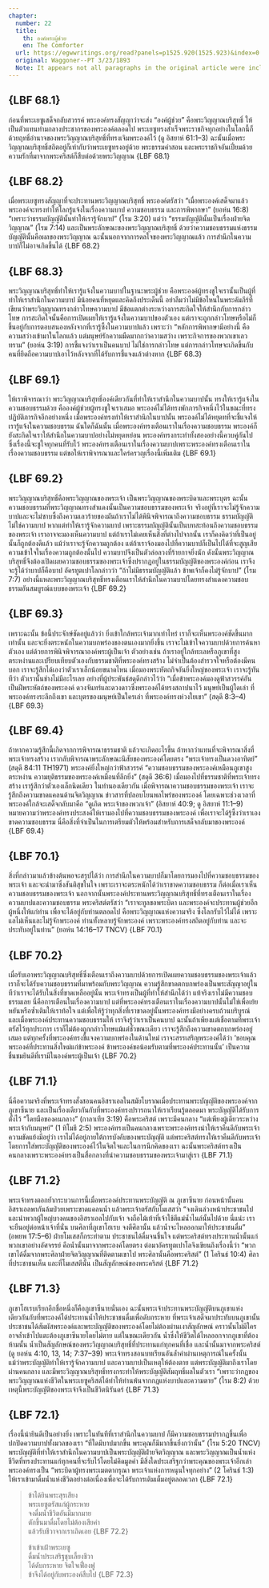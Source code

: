 ```yaml
---
chapter:
  number: 22
  title:
    th: องค์พระผู้ช่วย
    en: The Comforter
  url: https://egwwritings.org/read?panels=p1525.920(1525.923)&index=0
  original: Waggoner--PT 3/23/1893
  Note: It appears not all paragraphs in the original article were included.
---
```


## {LBF 68.1}

ก่อนที่พระเยซูเสด็จกลับสวรรค์ พระองค์ทรงสัญญาว่าจะส่ง “องค์ผู้ช่วย” คือพระวิญญาณบริสุทธิ์ ให้เป็นตัวแทนท่ามกลางประชากรของพระองค์ตลอดไป พระเยซูทรงสำเร็จพระราชกิจทุกอย่างในโลกนี้ก็ด้วยฤทธิ์อำนาจของพระวิญญาณบริสุทธิ์ที่ทรงเจิมพระองค์ไว้ (ดู อิสยาห์ 61:1–3) ฉะนั้นเมื่อพระวิญญาณบริสุทธิ์สถิตอยู่ก็เท่ากับว่าพระเยซูทรงอยู่ด้วย พระธรรมคำสอน และพระราชกิจอันเปี่ยมด้วยความรักที่มาจากพระคริสต์ก็สืบต่อด้วยพระวิญญาณ {LBF 68.1}

## {LBF 68.2}

เมื่อพระเยซูทรงสัญญาที่จะประทานพระวิญญาณบริสุทธิ์ พระองค์ตรัสว่า “เมื่อพระองค์เสด็จมาแล้ว พระองค์จะทรงทำให้โลกรู้แจ้งในเรื่องความบาป ความชอบธรรม และการพิพากษา” (ยอห์น 16:8) “เพราะว่าธรรมบัญญัตินั้นทำให้เรารู้จักบาป” (โรม 3:20) แต่ว่า “ธรรมบัญญัตินั้นเป็นเรื่องฝ่ายจิตวิญญาณ” (โรม 7:14) และเป็นพระลักษณะของพระวิญญาณบริสุทธิ์ ด้วยว่าความชอบธรรมแห่งธรรมบัญญัตินั้นคือผลของพระวิญญาณ ฉะนั้นนอกจากการดลใจของพระวิญญาณแล้ว การสำนึกในความบาปก็ไม่อาจเกิดขึ้นได้ {LBF 68.2}

## {LBF 68.3}

พระวิญญาณบริสุทธิ์ทำให้เรารู้แจ้งในความบาปในฐานะพระผู้ช่วย คือพระองค์ผู้ทรงชูใจเรานั้นเป็นผู้ที่ทำให้เราสำนึกในความบาป มีน้อยคนที่หยุดและคิดถึงประเด็นนี้ อย่าลืมว่าไม่มีข้อไหนในพระคัมภีร์ที่เขียนว่าพระวิญญาณทรงกล่าวโทษความบาป มีข้อแตกต่างระหว่างการสะกิดใจให้สำนึกกับการกล่าวโทษ การสะกิดใจนั้นคือการเปิดเผยให้เรารู้แจ้งในความบาปของตัวเอง แต่เราจะถูกกล่าวโทษหรือไม่ก็ขึ้นอยู่กับการตอบสนองหลังจากที่เรารู้ซึ้งในความบาปแล้ว เพราะว่า “หลักการพิพากษามีอย่างนี้ คือความสว่างเข้ามาในโลกแล้ว แต่มนุษย์รักความมืดมากกว่าความสว่าง เพราะกิจการของพวกเขาเลวทราม” (ยอห์น 3:19) การชี้แจงว่าเราเป็นคนบาป ไม่ใช่การกล่าวโทษ แต่การกล่าวโทษจะเกิดขึ้นกับคนที่ยึดถือความบาปเอาไว้หลังจากที่ได้รับการชี้แจงแล้วต่างหาก {LBF 68.3}

## {LBF 69.1}

ให้เราพิจารณาว่า พระวิญญาณบริสุทธิ์องค์เดียวกันที่ทำให้เราสำนึกในความบาปนั้น ทรงให้เรารู้แจ้งในความชอบธรรมด้วย คือองค์ผู้ช่วยผู้ทรงชูใจเราเสมอ พระองค์ไม่ได้ทรงพักภารกิจหนึ่งไว้ในขณะที่ทรงปฏิบัติภารกิจอีกอย่างหนึ่ง เมื่อพระองค์ทรงทำให้เราสำนึกในบาปนั้น พระองค์ไม่ได้หยุดทที่จะชี้แจงให้เรารู้แจ้งในความชอบธรรม ฉันใดก็ฉันนั้น เมื่อพระองค์ทรงเตือนเราในเรื่องความชอบธรรม พระองค์ก็ยังสะกิดใจเราให้สำนึกในความบาปอย่างไม่หยุดหย่อน พระองค์ทรงกระทำทั้งสองอย่างนี้ควบคู่กันไป ซึ่งเรื่องนี้จะชูใจทุกคนที่รับไว้ พระองค์ทรงเตือนเราในเรื่องความบาปเพราะพระองค์ทรงเตือนเราในเรื่องความชอบธรรม แต่ขอให้เราพิจารณาและใคร่ครวญเรื่องนี้เพิ่มเติม {LBF 69.1}

## {LBF 69.2}

พระวิญญาณบริสุทธิ์คือพระวิญญาณของพระเจ้า เป็นพระวิญญาณของพระบิดาและพระบุตร ฉะนั้นความชอบธรรมที่พระวิญญาณทรงสำแดงนั้นเป็นความชอบธรรมของพระเจ้า จริงอยู่ที่เราจะไม่รู้จักความบาปและจะไม่ซาบซึ้งถึงความเลวร้ายของมันถ้าเราไม่ได้พินิจพิจารณาถึงความชอบธรรม ธรรมบัญญัติไม่ใช่ความบาป หากแต่ทำให้เรารู้จักความบาป เพราะธรรมบัญญัตินั้นเป็นบทสะท้อนถึงความชอบธรรมของพระเจ้า เราอาจจะมองเห็นความบาป แต่ถ้าเราไม่เคยเห็นสิ่งที่ต่างไปจากนั้น เราก็คงคิดว่าที่เป็นอยู่นั้นก็ถูกต้องดีแล้ว แม้ว่าเราจะรู้จักความถูกต้อง แต่ถ้าเราจ้องมองไปที่ความบาปก็เป็นไปได้ที่จะสูญเสียความเข้าใจในเรื่องความถูกต้องนั้นไป ความบาปจึงเป็นตัวล่อลวงที่ร้ายกาจยิ่งนัก ดังนั้นพระวิญญาณบริสุทธิ์จึงต้องเปิดเผยความชอบธรรมของพระเจ้าซึ่งปรากฏอยู่ในธรรมบัญญัติของพระองค์ก่อน เราจึงจะรู้ได้ว่าบาปก็คือบาป อัครทูตเปาโลกล่าวว่า “ถ้าไม่มีธรรมบัญญัติแล้ว ข้าพเจ้าก็คงไม่รู้จักบาป” (โรม 7:7) อย่างนี้แหละพระวิญญาณบริสุทธิ์ทรงเตือนเราให้สำนึกในความบาปโดยทรงสำแดงความชอบธรรมอันสมบูรณ์แบบของพระเจ้า {LBF 69.2}

## {LBF 69.3}

เพราะฉะนั้น ข้อนี้ประจักษ์ชัดอยู่แล้วว่า ยิ่งเข้าใกล้พระเจ้ามากเท่าไหร่ เราก็จะเห็นพระองค์ชัดขึ้นมากเท่านั้น และจะยิ่งตระหนักในความบกพร่องของตนเองมากยิ่งขึ้น เราจะไม่เข้าใจความบาปด้วยการค้นหาตัวเอง แต่ด้วยการพินิจพิจารณาองค์พระผู้เป็นเจ้า ตัวอย่างเช่น ถ้าเราอยู่ใกล้ทะเลหรือภูเขาที่สูงตระหง่านและเปรียบเทียบตัวเองกับธรรมชาติที่พระองค์ทรงสร้าง ไม่จำเป็นต้องสำรวจใจหรือต้องมีคนบอก เราจะรู้สึกได้เองว่าตัวเราเล็กน้อยขนาดไหน เมื่อมองพระหัตถกิจอันยิ่งใหญ่ของพระเจ้า เราจะรู้ทันทีว่า ตัวเรานั้นช่างไม่มีอะไรเลย อย่างที่ผู้ประพันธ์สดุดีกล่าวไว้ว่า “เมื่อข้าพระองค์มองดูฟ้าสวรรค์อันเป็นฝีพระหัตถ์ของพระองค์ ดวงจันทร์และดวงดาวซึ่งพระองค์ได้ทรงสถาปนาไว้ มนุษย์เป็นผู้ใดเล่า ที่พระองค์ทรงระลึกถึงเขา และบุตรของมนุษย์เป็นใครเล่า ที่พระองค์ทรงห่วงใยเขา” (สดุดี 8:3–4) {LBF 69.3}

## {LBF 69.4}

ถ้าหากความรู้สึกนี้เกิดจากการพิจารณาธรรมชาติ แล้วจะเกิดอะไรขึ้น ถ้าหากว่าแทนที่จะพิจารณาสิ่งที่พระเจ้าทรงสร้าง เรากลับพิจารณาพระลักษณะนิสัยของพระองค์โดยตรง “พระเจ้าทรงเป็นดวงอาทิตย์” (สดุดี 84:11 TH1971) พระองค์ยิ่งใหญ่กว่าฟ้าสวรรค์ “ความชอบธรรมของพระองค์เหมือนภูเขาสูงตระหง่าน ความยุติธรรมของพระองค์เหมือนที่ลึกยิ่ง” (สดุดี 36:6) เมื่อมองไปที่ธรรมชาติที่พระเจ้าทรงสร้าง เรารู้สึกว่าตัวเองเล็กนิดเดียว ในทำนองเดียวกัน เมื่อพิจารณาความชอบธรรมของพระเจ้า เราจะรู้สึกถึงความขาดแคลนด้านจิตวิญญาณ ข่าวสารที่ปลอบโยนพลไพร่ของพระองค์ โดยเฉพาะช่วงเวลาที่พระองค์ใกล้จะเสด็จกลับมาคือ “ดูเถิด พระเจ้าของพวกเจ้า” (อิสยาห์ 40:9; ดู อิสยาห์ 11:1–9) หมายความว่าพระองค์ทรงประสงค์ให้เรามองไปที่ความชอบธรรมของพระองค์ เพื่อเราจะได้รู้ซึ้งว่าเราเองขาดความชอบธรรม นี่คือสิ่งที่จำเป็นในการเตรียมตัวให้พร้อมสำหรับการเสด็จกลับมาของพระองค์ {LBF 69.4}

## {LBF 70.1}

สิ่งที่กล่าวมาแล้วข้างต้นพอจะสรุปได้ว่า การสำนึกในความบาปก็มาโดยการมองไปที่ความชอบธรรมของพระเจ้า และจะนำมาซึ่งสันติสุขในใจ เพราะเราจะตระหนักได้ว่าเราขาดความชอบธรรม ก็ต่อเมื่อเราเห็นความชอบธรรมของพระเจ้า นอกจากนั้นพระองค์ประทานพระวิญญาณบริสุทธิ์ที่ทรงเตือนเราในเรื่องความบาปและความชอบธรรม พระคริสต์ตรัสว่า “เราจะทูลขอพระบิดา และพระองค์จะประทานผู้ช่วยอีกผู้หนึ่งให้แก่ท่าน เพื่อจะได้อยู่กับท่านตลอดไป คือพระวิญญาณแห่งความจริง ซึ่งโลกรับไว้ไม่ได้ เพราะแลไม่เห็นและไม่รู้จักพระองค์ ท่านทั้งหลายรู้จักพระองค์ เพราะพระองค์ทรงสถิตอยู่กับท่าน และจะประทับอยู่ในท่าน” (ยอห์น 14:16–17 TNCV) {LBF 70.1}

## {LBF 70.2}

เมื่อรับเอาพระวิญญาณบริสุทธิ์ซึ่งเตือนเราถึงความบาปด้วยการเปิดเผยความชอบธรรมของพระเจ้าแล้ว เราก็จะได้รับความชอบธรรมที่มาพร้อมกับพระวิญญาณ ความรู้สึกขาดตกบกพร่องเป็นพระสัญญาอยู่ในทีว่าเราจะได้รับในสิ่งที่ขาดเหลืออยู่นั้น พระเจ้าทรงเป็นผู้ที่ทำให้สำนึกได้ว่า แท้จริงเราไม่มีความชอบธรรมเลย นี่คือการเตือนในเรื่องความบาป แต่ที่พระองค์ทรงเตือนเราในเรื่องความบาปนั้นไม่ใช่เพื่อเย้ยหยันหรือซ้ำเติมให้เราท้อใจ แต่เพื่อให้รู้ว่าทุกสิ่งที่เราขาดอยู่นั้นพระองค์ทรงมีอย่างครบถ้วนบริบูรณ์ และเมื่อพระองค์ประทานความชอบธรรมให้ เราจึงรู้ว่าเราเป็นคนบาป ฉะนั้นถ้าเพียงแต่เชื่อตามที่พระเจ้าตรัสไว้ทุกประการ เราก็ไม่ต้องถูกกล่าวโทษแม้แต่ชั่วขณะเดียว เราจะรู้สึกถึงความขาดตกบกพร่องอยู่เสมอ แต่ทุกครั้งที่พระองค์ทรงชี้แจงความบกพร่องในด้านใหม่ เราจะสรรเสริญพระองค์ได้ว่า ‘ขอบคุณพระองค์ที่ประทานสิ่งใหม่แก่ข้าพระองค์ ข้าพระองค์ขอน้อมรับตามที่พระองค์ประทานนั้น’ เป็นความชื่นชมยินดีที่เรามีในองค์พระผู้เป็นเจ้า {LBF 70.2}

## {LBF 71.1}

นี่คือความจริงที่พระเจ้าทรงสั่งสอนคนอิสราเอลในสมัยโบราณเมื่อประทานพระบัญญัติของพระองค์จากภูเขาซีนาย และเป็นเรื่องเดียวกันกับที่พระองค์ทรงปรารถนาให้เราเรียนรู้ตลอดมา พระบัญญัติได้รับการตั้งไว้ “โดยมือของคนกลาง” (กาลาเทีย 3:19) คือพระคริสต์ เพราะมีคนกลาง “แต่เพียงผู้เดียวระหว่างพระเจ้ากับมนุษย์” (1 ทิโมธี 2:5) พระองค์ทรงเป็นคนกลางเพราะพระองค์ทรงนำให้เราคืนดีกับพระเจ้า ความขัดแย้งมีอยู่ว่า เราไม่ได้อยู่ภายใต้การบังคับของพระบัญญัติ แต่พระคริสต์ทรงให้เราคืนดีกับพระเจ้าโดยการใส่พระบัญญัติของพระองค์ไว้ในจิตใจและในการนึกคิดของเรา ฉะนั้นพระคริสต์ทรงเป็นคนกลางเพราะพระองค์ทรงเป็นสื่อกลางที่นำความชอบธรรมของพระเจ้ามาสู่เรา {LBF 71.1}

## {LBF 71.2}

พระเจ้าทรงตอกย้ำกระบวนการนี้เมื่อพระองค์ประทานพระบัญญัติ ณ ภูเขาซีนาย ก่อนหน้านั้นคนอิสราเอลพากันล้มป่วยเพราะขาดแคลนน้ำ แล้วพระเจ้าตรัสกับโมเสสว่า “จงเดินล่วงหน้าประชาชนไป และนำพวกผู้ใหญ่บางคนของอิสราเอลไปกับเจ้า จงถือไม้เท้าที่เจ้าใช้ตีแม่น้ำไนล์นั้นไปด้วย นี่แน่ะ เราจะยืนอยู่ต่อหน้าเจ้าที่นั่น บนศิลาที่ภูเขาโฮเรบ จงตีศิลานั้น แล้วน้ำจะไหลออกมาให้ประชาชนดื่ม” (อพยพ 17:5–6) ฝ่ายโมเสสก็กระทำตาม ประชาชนได้ดื่มจนชื่นใจ แต่พระคริสต์ทรงประทานน้ำนั้นแก่พวกเขาอย่างอัศจรรย์ คือน้ำนั้นมาจากพระองค์โดยตรง ต่อมาอัครทูตเปาโลจึงเขียนถึงเรื่องนี้ว่า “พวกเขาได้ดื่มจากพระศิลาฝ่ายจิตวิญญาณที่ติดตามเขาไป พระศิลานั้นคือพระคริสต์” (1 โครินธ์ 10:4) ศิลาที่ประชาชนเห็น และที่โมเสสตีนั้น เป็นสัญลักษณ์ของพระคริสต์ {LBF 71.2}

## {LBF 71.3}

ภูเขาโฮเรบเรียกอีกชื่อหนึ่งก็คือภูเขาซีนายนั่นเอง ฉะนั้นพระเจ้าประทานพระบัญญัติบนภูเขาแห่งเดียวกันกับที่พระองค์ได้ประทานน้ำให้ประชาชนดื่มเพื่อดับกระหาย ที่พระเจ้าเสด็จมาประทับบนภูเขานั้น ประชาชนได้สัมผัสพระองค์และพระบัญญัติของพระองค์โดยไม่ต้องผ่านเงาสัญลักษณ์ คราวนั้นไม่มีใครอาจล้ำเข้าไปแตะต้องภูเขาซีนายโดยไม่ตาย แต่ในขณะเดียวกัน น้ำซึ่งให้ชีวิตได้ไหลออกจากภูเขาที่ต้องห้ามนั้น น้ำเป็นสัญลักษณ์ของพระวิญญาณบริสุทธิ์ที่ประทานแก่ทุกคนที่เชื่อ และน้ำนั้นมาจากพระคริสต์ (ดู ยอห์น 4:10, 13, 14; 7:37–39) พระเจ้าทรงสอนบทเรียนอันล้ำค่าผ่านเหตุการณ์ในครั้งนั้น แม้ว่าพระบัญญัติทำให้เรารู้จักความบาป และความบาปเป็นเหตุให้ต้องตาย แต่พระบัญญัติมาถึงเราโดยผ่านคนกลาง และมีพระวิญญาณบริสุทธิ์ทรงกระทำให้พระบัญญัติสัมฤทธิ์ผลในตัวเรา “เพราะว่ากฎของพระวิญญาณแห่งชีวิตในพระเยซูคริสต์ได้ทำให้ท่านพ้นจากกฎแห่งบาปและความตาย” (โรม 8:2) ด้วยเหตุนี้พระบัญญัติของพระเจ้าจึงเป็นชีวิตนิรันดร์ {LBF 71.3}

## {LBF 72.1}

เรื่องนี้น่ายินดีเป็นอย่างยิ่ง เพราะในทันทีที่เราสำนึกในความบาป ก็มีความชอบธรรมปรากฏขึ้นเพื่อปกปิดความบาปทั้งมวลของเรา “ที่ใดมีบาปมากขึ้น พระคุณก็มีมากขึ้นยิ่งกว่านั้น” (โรม 5:20 TNCV) พระบัญญัติที่ทำให้เราสำนึกในความบาปเป็นพระบัญญัติฝ่ายจิตวิญญาณ และพระวิญญาณเป็นน้ำแห่งชีวิตที่ทรงประทานแก่ทุกคนที่จะรับไว้โดยไม่คิดมูลค่า มีสิ่งใดประเสริฐกว่าพระคุณของพระเจ้าอีกเล่า พระองค์ทรงเป็น “พระบิดาผู้ทรงพระเมตตากรุณา พระเจ้าแห่งการหนุนใจทุกอย่าง” (2 โครินธ์ 1:3) ให้เราเข้ามาดื่มน้ำแห่งชีวิตอย่างต่อเนื่องเพื่อจะได้รับการเติมเต็มอยู่ตลอดเวลา {LBF 72.1}

> ข้าได้ยินพระสุรเสียง  
> พระเยซูตรัสแก่ผู้กระหาย  
> จงดื่มน้ำชีวิตอันมีมากมาย  
> ตักขึ้นมาดื่มโดยไม่ต้องเสียค่า  
> แล้วรับชีวาจากเราเถิดเอย {LBF 72.2}
>
> ข้าเข้าเฝ้าพระเยซู  
> ดื่มน้ำประเสริฐชุบเลี้ยงชีวา  
> ได้ดับกระหาย จิตใจเฟื่องฟู  
> ข้าจึงได้อยู่กับพระองค์สืบไป {LBF 72.3}
